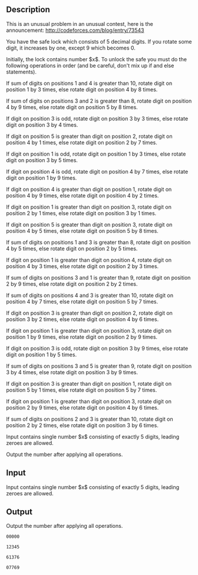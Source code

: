 ## Description

<div><p><span class="tex-font-style-it">This is an unusual problem in an unusual contest, here is the announcement: <a href="//codeforces.com/blog/entry/73543">http://codeforces.com/blog/entry/73543</a></span></p><p>You have the safe lock which consists of 5 decimal digits. If you rotate some digit, it increases by one, except 9 which becomes 0.</p><p>Initially, the lock contains number $x$. To unlock the safe you must do the following operations in order (and be careful, don't mix up if and else statements).</p><p>If sum of digits on positions 1 and 4 is greater than 10, rotate digit on position 1 by 3 times, else rotate digit on position 4 by 8 times.</p><p>If sum of digits on positions 3 and 2 is greater than 8, rotate digit on position 4 by 9 times, else rotate digit on position 5 by 8 times.</p><p>If digit on position 3 is odd, rotate digit on position 3 by 3 times, else rotate digit on position 3 by 4 times.</p><p>If digit on position 5 is greater than digit on position 2, rotate digit on position 4 by 1 times, else rotate digit on position 2 by 7 times.</p><p>If digit on position 1 is odd, rotate digit on position 1 by 3 times, else rotate digit on position 3 by 5 times.</p><p>If digit on position 4 is odd, rotate digit on position 4 by 7 times, else rotate digit on position 1 by 9 times.</p><p>If digit on position 4 is greater than digit on position 1, rotate digit on position 4 by 9 times, else rotate digit on position 4 by 2 times.</p><p>If digit on position 1 is greater than digit on position 3, rotate digit on position 2 by 1 times, else rotate digit on position 3 by 1 times.</p><p>If digit on position 5 is greater than digit on position 3, rotate digit on position 4 by 5 times, else rotate digit on position 5 by 8 times.</p><p>If sum of digits on positions 1 and 3 is greater than 8, rotate digit on position 4 by 5 times, else rotate digit on position 2 by 5 times.</p><p>If digit on position 1 is greater than digit on position 4, rotate digit on position 4 by 3 times, else rotate digit on position 2 by 3 times.</p><p>If sum of digits on positions 3 and 1 is greater than 9, rotate digit on position 2 by 9 times, else rotate digit on position 2 by 2 times.</p><p>If sum of digits on positions 4 and 3 is greater than 10, rotate digit on position 4 by 7 times, else rotate digit on position 5 by 7 times.</p><p>If digit on position 3 is greater than digit on position 2, rotate digit on position 3 by 2 times, else rotate digit on position 4 by 6 times.</p><p>If digit on position 1 is greater than digit on position 3, rotate digit on position 1 by 9 times, else rotate digit on position 2 by 9 times.</p><p>If digit on position 3 is odd, rotate digit on position 3 by 9 times, else rotate digit on position 1 by 5 times.</p><p>If sum of digits on positions 3 and 5 is greater than 9, rotate digit on position 3 by 4 times, else rotate digit on position 3 by 9 times.</p><p>If digit on position 3 is greater than digit on position 1, rotate digit on position 5 by 1 times, else rotate digit on position 5 by 7 times.</p><p>If digit on position 1 is greater than digit on position 3, rotate digit on position 2 by 9 times, else rotate digit on position 4 by 6 times.</p><p>If sum of digits on positions 2 and 3 is greater than 10, rotate digit on position 2 by 2 times, else rotate digit on position 3 by 6 times.</p></div><div class="input-specification"><p>Input contains single number $x$ consisting of exactly 5 digits, leading zeroes are allowed.</p></div><div class="output-specification"><p>Output the number after applying all operations.</p></div>

## Input

<p>Input contains single number $x$ consisting of exactly 5 digits, leading zeroes are allowed.</p>

## Output

<p>Output the number after applying all operations.</p>





```input1
00000
```




```input2
12345
```




```output1
61376
```




```output2
07769
```


